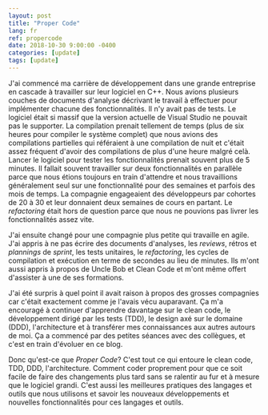 ```yaml
---
layout: post
title: "Proper Code"
lang: fr
ref: propercode
date: 2018-10-30 9:00:00 -0400
categories: [update]
tags: [update]
---
```

J'ai commencé ma carrière de développement dans une grande entreprise en cascade à travailler sur leur logiciel en C++. Nous avions plusieurs couches de documents d'analyse décrivant le travail à effectuer pour implémenter chacune des fonctionnalités. Il n'y avait pas de tests. Le logiciel était si massif que la version actuelle de Visual Studio ne pouvait pas le supporter. La compilation prenait tellement de temps (plus de six heures pour compiler le système complet) que nous avions des compilations partielles qui référaient à une compilation de nuit et c'était assez fréquent d'avoir des compilations de plus d'une heure malgré celà. Lancer le logiciel pour tester les fonctionnalités prenait souvent plus de 5 minutes. Il fallait souvent travailler sur deux fonctionnalités en parallèle parce que nous étions toujours en train d'attendre et nous travaillions généralement seul sur une fonctionnalité pour des semaines et parfois des mois de temps. La compagnie engageaient des développeurs par cohortes de 20 à 30 et leur donnaient deux semaines de cours en partant. Le *refactoring* était hors de question parce que nous ne pouvions pas livrer les fonctionnalités assez vite.

J'ai ensuite changé pour une compagnie plus petite qui travaille en agile. J'ai appris à ne pas écrire des documents d'analyses, les *reviews*, rétros et *plannings* de *sprint*, les tests unitaires, le *refactoring*, les cycles de compilation et exécution en terme de secondes au lieu de minutes. Ils m'ont aussi appris à propos de Uncle Bob et Clean Code et m'ont même offert d'assister à une de ses formations.

J'ai été surpris à quel point il avait raison à propos des grosses compagnies car c'était exactement comme je l'avais vécu auparavant. Ça m'a encouragé à continuer d'apprendre davantage sur le clean code, le développement dirigé par les tests (TDD), le design axé sur le domaine (DDD), l'architecture et à transférer mes connaissances aux autres autours de moi. Ça a commencé par des petites séances avec des collègues, et c'est en train d'évoluer en ce blog.

Donc qu'est-ce que *Proper Code*? C'est tout ce qui entoure le clean code, TDD, DDD, l'architecture. Comment coder proprement pour que ce soit facile de faire des changements plus tard sans se ralentir au fur et à mesure que le logiciel grandi. C'est aussi les meilleures pratiques des langages et outils que nous utilisons et savoir les nouveaux développements et nouvelles fonctionnalités pour ces langages et outils.
